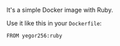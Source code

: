 It's a simple Docker image with Ruby.

Use it like this in your `Dockerfile`:

```
FROM yegor256:ruby
```

